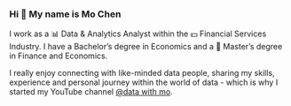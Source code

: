 ### Hi 👋 My name is Mo Chen

I work as a 📊 Data & Analytics Analyst within the 💵 Financial Services Industry. I have a Bachelor’s degree in Economics and a 📖 Master’s degree in Finance and Economics.

I really enjoy connecting with like-minded data people, sharing my skills, experience and personal journey within the world of data - which is why I started my YouTube channel [@data with mo](https://www.youtube.com/@datawithmo).

<!--
**mochen862/mochen862** is a ✨ _special_ ✨ repository because its `README.md` (this file) appears on your GitHub profile.

Here are some ideas to get you started:

- 🔭 I’m currently working on ...
- 🌱 I’m currently learning ...
- 👯 I’m looking to collaborate on ...
- 🤔 I’m looking for help with ...
- 💬 Ask me about ...
- 📫 How to reach me: ...
- 😄 Pronouns: ...
- ⚡ Fun fact: ...
-->
